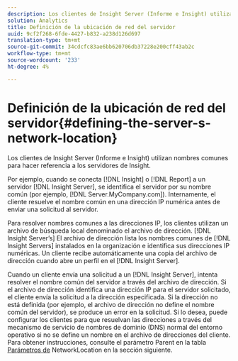 ```yaml
---
description: Los clientes de Insight Server (Informe e Insight) utilizan nombres comunes para hacer referencia a los servidores de Insight.
solution: Analytics
title: Definición de la ubicación de red del servidor
uuid: 9cf2f268-6fde-4427-b832-a238d126d697
translation-type: tm+mt
source-git-commit: 34cdcfc83ae6bb620706db37228e200cff43ab2c
workflow-type: tm+mt
source-wordcount: '233'
ht-degree: 4%

---
```



# Definición de la ubicación de red del servidor{#defining-the-server-s-network-location}

Los clientes de Insight Server (Informe e Insight) utilizan nombres comunes para hacer referencia a los servidores de Insight.

Por ejemplo, cuando se conecta [!DNL Insight] o [!DNL Report] a un servidor [!DNL Insight Server], se identifica el servidor por su nombre común (por ejemplo, [!DNL Server.MyCompany.com]). Internamente, el cliente resuelve el nombre común en una dirección IP numérica antes de enviar una solicitud al servidor.

Para resolver nombres comunes a las direcciones IP, los clientes utilizan un archivo de búsqueda local denominado el archivo de dirección. [!DNL Insight Server’s] El archivo de dirección lista los nombres comunes de [!DNL Insight Servers] instalados en la organización e identifica sus direcciones IP numéricas. Un cliente recibe automáticamente una copia del archivo de dirección cuando abre un perfil en el [!DNL Insight Server].

Cuando un cliente envía una solicitud a un [!DNL Insight Server], intenta resolver el nombre común del servidor a través del archivo de dirección. Si el archivo de dirección identifica una dirección IP para el servidor solicitado, el cliente envía la solicitud a la dirección especificada. Si la dirección no está definida (por ejemplo, el archivo de dirección no define el nombre común del servidor), se produce un error en la solicitud. Si lo desea, puede configurar los clientes para que resuelvan las direcciones a través del mecanismo de servicio de nombres de dominio (DNS) normal del entorno operativo si no se define un nombre en el archivo de direcciones del cliente. Para obtener instrucciones, consulte el parámetro Parent en la tabla [Parámetros de](../../../../../home/c-inst-svr/c-install-ins-svr/t-install-proc-inst-svr-dpu/c-svrs-ntwk-loc/c-ntwk-loc.md#concept-18587827cbd24805801caa86bc816e05) NetworkLocation en la sección siguiente.
